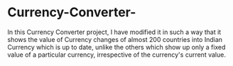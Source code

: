 # Currency-Converter-
In this Currency Converter project, I have modified it in such a way that it shows the value of Currency changes of almost 200 countries into Indian Currency which is up to date, unlike the others which show up only a fixed value of a particular currency, irrespective of the currency's current value.
